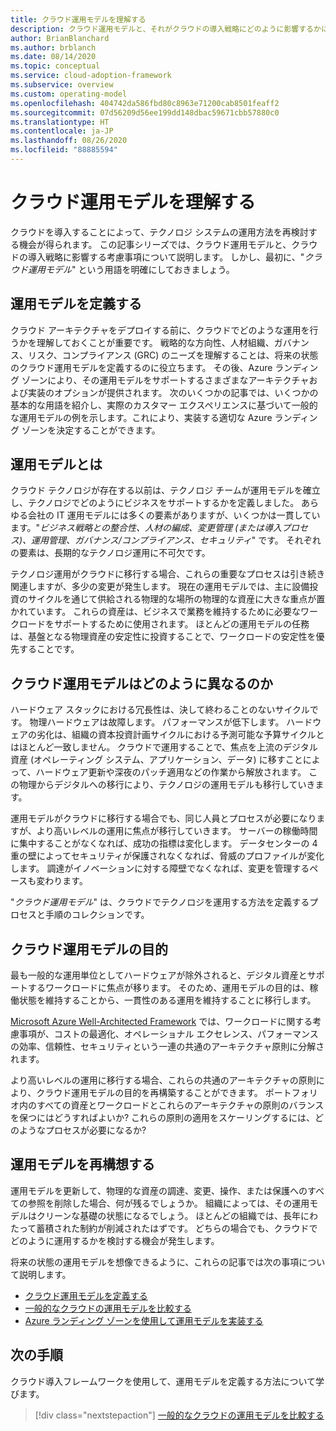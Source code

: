 ```yaml
---
title: クラウド運用モデルを理解する
description: クラウド運用モデルと、それがクラウドの導入戦略にどのように影響するかについて説明します。
author: BrianBlanchard
ms.author: brblanch
ms.date: 08/14/2020
ms.topic: conceptual
ms.service: cloud-adoption-framework
ms.subservice: overview
ms.custom: operating-model
ms.openlocfilehash: 404742da586fbd80c8963e71200cab8501feaff2
ms.sourcegitcommit: 07d56209d56ee199dd148dbac59671cbb57880c0
ms.translationtype: HT
ms.contentlocale: ja-JP
ms.lasthandoff: 08/26/2020
ms.locfileid: "88885594"
---
```

<!-- docsTest:casing GRC -->
<!-- cspell:ignore reimagine -->

# <a name="understand-cloud-operating-models"></a>クラウド運用モデルを理解する

クラウドを導入することによって、テクノロジ システムの運用方法を再検討する機会が得られます。 この記事シリーズでは、クラウド運用モデルと、クラウドの導入戦略に影響する考慮事項について説明します。 しかし、最初に、"*クラウド運用モデル*" という用語を明確にしておきましょう。

## <a name="define-your-operating-model"></a>運用モデルを定義する

クラウド アーキテクチャをデプロイする前に、クラウドでどのような運用を行うかを理解しておくことが重要です。 戦略的な方向性、人材組織、ガバナンス、リスク、コンプライアンス (GRC) のニーズを理解することは、将来の状態のクラウド運用モデルを定義するのに役立ちます。 その後、Azure ランディング ゾーンにより、その運用モデルをサポートするさまざまなアーキテクチャおよび実装のオプションが提供されます。 次のいくつかの記事では、いくつかの基本的な用語を紹介し、実際のカスタマー エクスペリエンスに基づいて一般的な運用モデルの例を示します。これにより、実装する適切な Azure ランディング ゾーンを決定することができます。

## <a name="what-is-an-operating-model"></a>運用モデルとは

クラウド テクノロジが存在する以前は、テクノロジ チームが運用モデルを確立し、テクノロジでどのようにビジネスをサポートするかを定義しました。 あらゆる会社の IT 運用モデルには多くの要素がありますが、いくつかは一貫しています。"*ビジネス戦略との整合性、人材の編成、変更管理 (または導入プロセス)、運用管理、ガバナンス/コンプライアンス、セキュリティ*" です。 それぞれの要素は、長期的なテクノロジ運用に不可欠です。

テクノロジ運用がクラウドに移行する場合、これらの重要なプロセスは引き続き関連しますが、多少の変更が発生します。 現在の運用モデルでは、主に設備投資のサイクルを通じて供給される物理的な場所の物理的な資産に大きな重点が置かれています。 これらの資産は、ビジネスで業務を維持するために必要なワークロードをサポートするために使用されます。 ほとんどの運用モデルの任務は、基盤となる物理資産の安定性に投資することで、ワークロードの安定性を優先することです。

## <a name="how-is-a-cloud-operating-model-different"></a>クラウド運用モデルはどのように異なるのか

ハードウェア スタックにおける冗長性は、決して終わることのないサイクルです。 物理ハードウェアは故障します。 パフォーマンスが低下します。 ハードウェアの劣化は、組織の資本投資計画サイクルにおける予測可能な予算サイクルとはほとんど一致しません。 クラウドで運用することで、焦点を上流のデジタル資産 (オペレーティング システム、アプリケーション、データ) に移すことによって、ハードウェア更新や深夜のパッチ適用などの作業から解放されます。 この物理からデジタルへの移行により、テクノロジの運用モデルも移行していきます。

運用モデルがクラウドに移行する場合でも、同じ人員とプロセスが必要になりますが、より高いレベルの運用に焦点が移行していきます。 サーバーの稼働時間に集中することがなくなれば、成功の指標は変化します。 データセンターの 4 重の壁によってセキュリティが保護されなくなれば、脅威のプロファイルが変化します。 調達がイノベーションに対する障壁でなくなれば、変更を管理するペースも変わります。

"*クラウド運用モデル*" は、クラウドでテクノロジを運用する方法を定義するプロセスと手順のコレクションです。

## <a name="purpose-of-a-cloud-operating-model"></a>クラウド運用モデルの目的

最も一般的な運用単位としてハードウェアが除外されると、デジタル資産とサポートするワークロードに焦点が移ります。 そのため、運用モデルの目的は、稼働状態を維持することから、一貫性のある運用を維持することに移行します。

[Microsoft Azure Well-Architected Framework](/azure/architecture/framework/) では、ワークロードに関する考慮事項が、コストの最適化、オペレーショナル エクセレンス、パフォーマンスの効率、信頼性、セキュリティという一連の共通のアーキテクチャ原則に分解されます。

より高いレベルの運用に移行する場合、これらの共通のアーキテクチャの原則により、クラウド運用モデルの目的を再構築することができます。 ポートフォリオ内のすべての資産とワークロードとこれらのアーキテクチャの原則のバランスを保つにはどうすればよいか? これらの原則の適用をスケーリングするには、どのようなプロセスが必要になるか?

## <a name="reimagine-your-operating-model"></a>運用モデルを再構想する

運用モデルを更新して、物理的な資産の調達、変更、操作、または保護へのすべての参照を削除した場合、何が残るでしょうか。 組織によっては、その運用モデルはクリーンな基礎の状態になるでしょう。 ほとんどの組織では、長年にわたって蓄積された制約が削減されたはずです。 どちらの場合でも、クラウドでどのように運用するかを検討する機会が発生します。

将来の状態の運用モデルを想像できるように、これらの記事では次の事項について説明します。

- [クラウド運用モデルを定義する](./define.md)
- [一般的なクラウドの運用モデルを比較する](./compare.md)
- [Azure ランディング ゾーンを使用して運用モデルを実装する](../ready/landing-zone/implementation-options.md)

## <a name="next-steps"></a>次の手順

クラウド導入フレームワークを使用して、運用モデルを定義する方法について学びます。

> [!div class="nextstepaction"]
> [一般的なクラウドの運用モデルを比較する](./compare.md)
